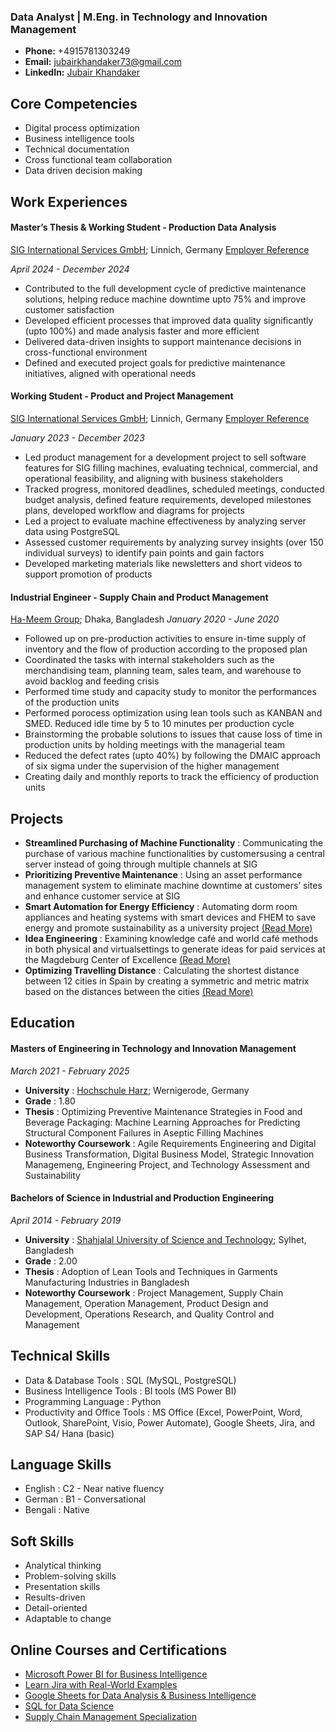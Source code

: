 ### Data Analyst | M.Eng. in Technology and Innovation Management

- __Phone:__ +4915781303249
- __Email:__ jubairkhandaker73@gmail.com
- __LinkedIn:__ [Jubair Khandaker](https://www.linkedin.com/in/jubairkhandaker/)

## Core Competencies
 - Digital process optimization
 - Business intelligence tools
 - Technical documentation
 - Cross functional team collaboration
 - Data driven decision making

## Work Experiences

#### Master’s Thesis & Working Student - Production Data Analysis
[SIG International Services GmbH](https://www.sig.biz/de-de); Linnich, Germany
[Employer Reference](https://drive.google.com/file/d/1KaXQv26-QqzAtJWMxYj74oAWYiyC61Ge/view?usp=sharing)                                                             

_April 2024 - December 2024_                                                                                           
- Contributed to the full development cycle of predictive maintenance solutions, helping reduce machine downtime upto 75% and improve customer satisfaction
- Developed efficient processes that improved data quality significantly (upto 100%) and made analysis faster and more efficient
- Delivered data-driven insights to support maintenance decisions in cross-functional environment
- Defined and executed project goals for predictive maintenance initiatives, aligned with operational needs

#### Working Student - Product and Project Management
[SIG International Services GmbH](https://www.sig.biz/de-de); Linnich, Germany
[Employer Reference](https://drive.google.com/file/d/17tYPObUZrMHk-k6XJKRQW4H1gNFQ9Xbu/view?usp=drive_link)

_January 2023 - December 2023_   
- Led product management for a development project to sell software features for SIG filling machines, evaluating technical, commercial, and operational feasibility, and aligning with business stakeholders
- Tracked progress, monitored deadlines, scheduled meetings, conducted budget analysis, defined feature requirements, developed milestones plans, developed workflow and diagrams for projects
- Led a project to evaluate machine effectiveness by analyzing server data using PostgreSQL
- Assessed customer requirements by analyzing survey insights (over 150 individual surveys) to identify pain points and gain factors
- Developed marketing materials like newsletters and short videos to support promotion of products

#### Industrial Engineer - Supply Chain and Product Management
[Ha-Meem Group](https://www.hameemgroup.net/); Dhaka, Bangladesh
_January 2020 - June 2020_   
- Followed up on pre-production activities to ensure in-time supply of inventory and the flow of production according to the proposed plan
- Coordinated the tasks with internal stakeholders such as the merchandising team, planning team, sales team, and warehouse to avoid backlog and feeding crisis
- Performed time study and capacity study to monitor the performances of the production units
- Performed porocess optimization using lean tools such as KANBAN and SMED. Reduced idle time by 5 to 10 minutes per production cycle
- Brainstorming the probable solutions to issues that cause loss of time in production units by holding meetings with the managerial team
- Reduced the defect rates (upto 40%) by following the DMAIC approach of six sigma under the supervision of the higher management
- Creating daily and monthly reports to track the efficiency of production units

## Projects

- __Streamlined Purchasing of Machine Functionality__ :
Communicating the purchase of various machine functionalities by customersusing a central server instead of going through multiple channels at SIG
- __Prioritizing Preventive Maintenance__ :
Using an asset performance management system to eliminate machine downtime at customers’ sites and enhance customer service at SIG
- __Smart Automation for Energy Efficiency__ :
Automating dorm room appliances and heating systems with smart devices and FHEM to save energy and promote sustainability as a university project [(Read More)](https://drive.google.com/file/d/1qeXAJkOYDI6roRvzwD_YOpqJclsJVK5a/view)
- __Idea Engineering__ :
Examining knowledge café and world café methods in both physical and virtualsettings to generate ideas for paid services at the Magdeburg Center of Excellence [(Read More)](https://drive.google.com/file/d/1PbjXRiq3xXlmJap7EwFMqKVto9rKUYt9/view)
- __Optimizing Travelling Distance__ :
Calculating the shortest distance between 12 cities in Spain by creating a symmetric and metric matrix based on the distances between the cities [(Read More)](https://drive.google.com/file/d/1Ye8X-lJI1K7Hw3dMV1BUptmPwpLfoFl8/view)

## Education
#### Masters of Engineering in Technology and Innovation Management
_March 2021 - February 2025_ 
- __University__ : [Hochschule Harz](https://www.hs-harz.de/en/); Wernigerode, Germany
- __Grade__ : 1.80
- __Thesis__ : Optimizing Preventive Maintenance Strategies in Food and Beverage Packaging: Machine Learning Approaches for Predicting Structural Component Failures in Aseptic Filling Machines
- __Noteworthy Coursework__ :
Agile Requirements Engineering and Digital Business Transformation,
Digital Business Model, Strategic Innovation Managemeng,
Engineering Project, and
Technology Assessment and Sustainability

#### Bachelors of Science in Industrial and Production Engineering
_April 2014 - February 2019_ 
- __University__ : [Shahjalal University of Science and Technology](https://www.sust.edu/); Sylhet, Bangladesh
- __Grade__ : 2.00
- __Thesis__ : Adoption of Lean Tools and Techniques in Garments Manufacturing Industries in Bangladesh
- __Noteworthy Coursework__ : Project Management, Supply Chain Management, Operation Management, Product Design and Development, Operations Research, and Quality Control and Management

## Technical Skills
- Data & Database Tools : SQL (MySQL, PostgreSQL)
- Business Intelligence Tools : BI tools (MS Power BI)
- Programming Language : Python
- Productivity and Office Tools : MS Office (Excel, PowerPoint, Word, Outlook, SharePoint, Visio, Power Automate), Google Sheets, Jira, and SAP S4/ Hana (basic)

## Language Skills
- English : C2 - Near native fluency
- German  : B1 - Conversational
- Bengali : Native

## Soft Skills

- Analytical thinking
- Problem-solving skills
- Presentation skills
- Results-driven
- Detail-oriented
- Adaptable to change

## Online Courses and Certifications

- [Microsoft Power BI for Business Intelligence](https://www.udemy.com/certificate/UC-66447a4d-7b29-41dc-a1bd-f32ba7cf200c/)
- [Learn Jira with Real-World Examples](https://www.udemy.com/certificate/UC-9905aec1-36be-4420-8059-7acfd4f9123a/)
- [Google Sheets for Data Analysis & Business Intelligence](https://www.udemy.com/certificate/UC-ebd981c7-6e0d-48ed-bf46-fd7666b33d5d/)
- [SQL for Data Science](https://www.coursera.org/account/accomplishments/verify/234R2KYX6FLY?utm_source=link&utm_medium=certificate&utm_content=cert_image&utm_campaign=sharing_cta&utm_product=course)
- [Supply Chain Management Specialization](https://www.coursera.org/account/accomplishments/specialization/7MZWVZEWEDQK?utm_source=link&utm_medium=certificate&utm_content=cert_image&utm_campaign=sharing_cta&utm_product=s12n)
